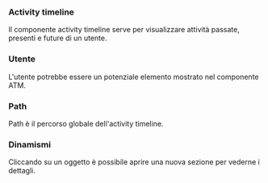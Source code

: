 ### **Activity timeline**

Il componente activity timeline serve per visualizzare attività passate, presenti e future di un utente.

### **Utente**

L'utente potrebbe essere un potenziale elemento mostrato nel componente ATM.

### **Path**

Path è il percorso globale dell'activity timeline.

### **Dinamismi**

Cliccando su un oggetto è possibile aprire una nuova sezione per vederne i dettagli.
